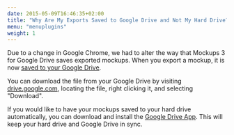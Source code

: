 ```yaml
---
date: 2015-05-09T16:46:35+02:00
title: "Why Are My Exports Saved to Google Drive and Not My Hard Drive?"
menu: "menuplugins"
weight: 1
---
```


Due to a change in Google Chrome, we had to alter the way that Mockups 3 for Google Drive saves exported mockups. When you export a mockup, it is now [saved to your Google Drive](https://docs.balsamiq.com/google-drive/user-guide/#exporting-your-mockups).

You can download the file from your Google Drive by visiting [drive.google.com](https://drive.google.com), locating the file, right clicking it, and selecting "Download".

If you would like to have your mockups saved to your hard drive automatically, you can download and install the [Google Drive App](https://www.google.com/drive/download/). This will keep your hard drive and Google Drive in sync.
